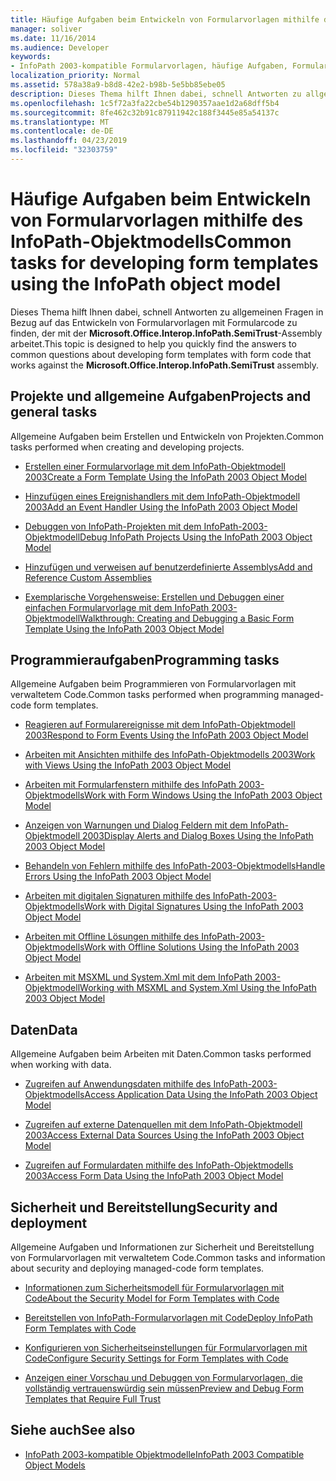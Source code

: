 ```yaml
---
title: Häufige Aufgaben beim Entwickeln von Formularvorlagen mithilfe des InfoPath-Objektmodells
manager: soliver
ms.date: 11/16/2014
ms.audience: Developer
keywords:
- InfoPath 2003-kompatible Formularvorlagen, häufige Aufgaben, Formularvorlagen [InfoPath 2007], häufige Aufgaben für die Entwicklung von 2003-kompatiblen
localization_priority: Normal
ms.assetid: 578a38a9-b8d8-42e2-b98b-5e5bb85ebe05
description: Dieses Thema hilft Ihnen dabei, schnell Antworten zu allgemeinen Fragen in Bezug auf das Entwickeln von Formularvorlagen mit Formularcode zu finden, der mit der Microsoft.Office.Interop.InfoPath.SemiTrust-Assembly arbeitet.
ms.openlocfilehash: 1c5f72a3fa22cbe54b1290357aae1d2a68dff5b4
ms.sourcegitcommit: 8fe462c32b91c87911942c188f3445e85a54137c
ms.translationtype: MT
ms.contentlocale: de-DE
ms.lasthandoff: 04/23/2019
ms.locfileid: "32303759"
---
```

# <a name="common-tasks-for-developing-form-templates-using-the-infopath-object-model"></a><span data-ttu-id="581a6-104">Häufige Aufgaben beim Entwickeln von Formularvorlagen mithilfe des InfoPath-Objektmodells</span><span class="sxs-lookup"><span data-stu-id="581a6-104">Common tasks for developing form templates using the InfoPath object model</span></span>

<span data-ttu-id="581a6-105">Dieses Thema hilft Ihnen dabei, schnell Antworten zu allgemeinen Fragen in Bezug auf das Entwickeln von Formularvorlagen mit Formularcode zu finden, der mit der **Microsoft.Office.Interop.InfoPath.SemiTrust**-Assembly arbeitet.</span><span class="sxs-lookup"><span data-stu-id="581a6-105">This topic is designed to help you quickly find the answers to common questions about developing form templates with form code that works against the **Microsoft.Office.Interop.InfoPath.SemiTrust** assembly.</span></span> 
  
## <a name="projects-and-general-tasks"></a><span data-ttu-id="581a6-106">Projekte und allgemeine Aufgaben</span><span class="sxs-lookup"><span data-stu-id="581a6-106">Projects and general tasks</span></span>

<span data-ttu-id="581a6-107">Allgemeine Aufgaben beim Erstellen und Entwickeln von Projekten.</span><span class="sxs-lookup"><span data-stu-id="581a6-107">Common tasks performed when creating and developing projects.</span></span>
  
- [<span data-ttu-id="581a6-108">Erstellen einer Formularvorlage mit dem InfoPath-Objektmodell 2003</span><span class="sxs-lookup"><span data-stu-id="581a6-108">Create a Form Template Using the InfoPath 2003 Object Model</span></span>](how-to-create-a-form-template-using-the-infopath-2003-object-model.md)
    
- [<span data-ttu-id="581a6-109">Hinzufügen eines Ereignishandlers mit dem InfoPath-Objektmodell 2003</span><span class="sxs-lookup"><span data-stu-id="581a6-109">Add an Event Handler Using the InfoPath 2003 Object Model</span></span>](how-to-add-an-event-handler-using-the-infopath-2003-object-model.md)
    
- [<span data-ttu-id="581a6-110">Debuggen von InfoPath-Projekten mit dem InfoPath-2003-Objektmodell</span><span class="sxs-lookup"><span data-stu-id="581a6-110">Debug InfoPath Projects Using the InfoPath 2003 Object Model</span></span>](how-to-debug-infopath-projects-using-the-infopath-2003-object-model.md)
    
- [<span data-ttu-id="581a6-111">Hinzufügen und verweisen auf benutzerdefinierte Assemblys</span><span class="sxs-lookup"><span data-stu-id="581a6-111">Add and Reference Custom Assemblies</span></span>](how-to-add-and-reference-custom-assemblies.md)
    
- [<span data-ttu-id="581a6-112">Exemplarische Vorgehensweise: Erstellen und Debuggen einer einfachen Formularvorlage mit dem InfoPath 2003-Objektmodell</span><span class="sxs-lookup"><span data-stu-id="581a6-112">Walkthrough: Creating and Debugging a Basic Form Template Using the InfoPath 2003 Object Model</span></span>](walkthrough-create-and-debug-basic-form-template-using-infopath-object-model.md)
    
## <a name="programming-tasks"></a><span data-ttu-id="581a6-113">Programmieraufgaben</span><span class="sxs-lookup"><span data-stu-id="581a6-113">Programming tasks</span></span>

<span data-ttu-id="581a6-114">Allgemeine Aufgaben beim Programmieren von Formularvorlagen mit verwaltetem Code.</span><span class="sxs-lookup"><span data-stu-id="581a6-114">Common tasks performed when programming managed-code form templates.</span></span>
  
- [<span data-ttu-id="581a6-115">Reagieren auf Formularereignisse mit dem InfoPath-Objektmodell 2003</span><span class="sxs-lookup"><span data-stu-id="581a6-115">Respond to Form Events Using the InfoPath 2003 Object Model</span></span>](how-to-respond-to-form-events-using-the-infopath-2003-object-model.md)
    
- [<span data-ttu-id="581a6-116">Arbeiten mit Ansichten mithilfe des InfoPath-Objektmodells 2003</span><span class="sxs-lookup"><span data-stu-id="581a6-116">Work with Views Using the InfoPath 2003 Object Model</span></span>](how-to-work-with-views-using-the-infopath-2003-object-model.md)
    
- [<span data-ttu-id="581a6-117">Arbeiten mit Formularfenstern mithilfe des InfoPath 2003-Objektmodells</span><span class="sxs-lookup"><span data-stu-id="581a6-117">Work with Form Windows Using the InfoPath 2003 Object Model</span></span>](how-to-work-with-form-windows-using-the-infopath-2003-object-model.md)
    
- [<span data-ttu-id="581a6-118">Anzeigen von Warnungen und Dialog Feldern mit dem InfoPath-Objektmodell 2003</span><span class="sxs-lookup"><span data-stu-id="581a6-118">Display Alerts and Dialog Boxes Using the InfoPath 2003 Object Model</span></span>](how-to-display-alerts-and-dialog-boxes-using-the-infopath-2003-object-model.md)
    
- [<span data-ttu-id="581a6-119">Behandeln von Fehlern mithilfe des InfoPath-2003-Objektmodells</span><span class="sxs-lookup"><span data-stu-id="581a6-119">Handle Errors Using the InfoPath 2003 Object Model</span></span>](how-to-handle-errors-using-the-infopath-2003-object-model.md)
    
- [<span data-ttu-id="581a6-120">Arbeiten mit digitalen Signaturen mithilfe des InfoPath-2003-Objektmodells</span><span class="sxs-lookup"><span data-stu-id="581a6-120">Work with Digital Signatures Using the InfoPath 2003 Object Model</span></span>](how-to-work-with-digital-signatures-using-the-infopath-2003-object-model.md)
    
- [<span data-ttu-id="581a6-121">Arbeiten mit Offline Lösungen mithilfe des InfoPath-2003-Objektmodells</span><span class="sxs-lookup"><span data-stu-id="581a6-121">Work with Offline Solutions Using the InfoPath 2003 Object Model</span></span>](how-to-work-with-offline-solutions-using-the-infopath-2003-object-model.md)
    
- [<span data-ttu-id="581a6-122">Arbeiten mit MSXML und System.Xml mit dem InfoPath 2003-Objektmodell</span><span class="sxs-lookup"><span data-stu-id="581a6-122">Working with MSXML and System.Xml Using the InfoPath 2003 Object Model</span></span>](working-with-msxml-and-system-xml-using-the-infopath-2003-object-model.md)
    
## <a name="data"></a><span data-ttu-id="581a6-123">Daten</span><span class="sxs-lookup"><span data-stu-id="581a6-123">Data</span></span>

<span data-ttu-id="581a6-124">Allgemeine Aufgaben beim Arbeiten mit Daten.</span><span class="sxs-lookup"><span data-stu-id="581a6-124">Common tasks performed when working with data.</span></span>
  
- [<span data-ttu-id="581a6-125">Zugreifen auf Anwendungsdaten mithilfe des InfoPath-2003-Objektmodells</span><span class="sxs-lookup"><span data-stu-id="581a6-125">Access Application Data Using the InfoPath 2003 Object Model</span></span>](how-to-access-application-data-using-the-infopath-2003-object-model.md)
    
- [<span data-ttu-id="581a6-126">Zugreifen auf externe Datenquellen mit dem InfoPath-Objektmodell 2003</span><span class="sxs-lookup"><span data-stu-id="581a6-126">Access External Data Sources Using the InfoPath 2003 Object Model</span></span>](how-to-access-external-data-sources-using-the-infopath-2003-object-model.md)
    
- [<span data-ttu-id="581a6-127">Zugreifen auf Formulardaten mithilfe des InfoPath-Objektmodells 2003</span><span class="sxs-lookup"><span data-stu-id="581a6-127">Access Form Data Using the InfoPath 2003 Object Model</span></span>](how-to-access-form-data-using-the-infopath-2003-object-model.md)
    
## <a name="security-and-deployment"></a><span data-ttu-id="581a6-128">Sicherheit und Bereitstellung</span><span class="sxs-lookup"><span data-stu-id="581a6-128">Security and deployment</span></span>

<span data-ttu-id="581a6-129">Allgemeine Aufgaben und Informationen zur Sicherheit und Bereitstellung von Formularvorlagen mit verwaltetem Code.</span><span class="sxs-lookup"><span data-stu-id="581a6-129">Common tasks and information about security and deploying managed-code form templates.</span></span>
  
- [<span data-ttu-id="581a6-130">Informationen zum Sicherheitsmodell für Formularvorlagen mit Code</span><span class="sxs-lookup"><span data-stu-id="581a6-130">About the Security Model for Form Templates with Code</span></span>](about-the-security-model-for-form-templates-with-code.md)
    
- [<span data-ttu-id="581a6-131">Bereitstellen von InfoPath-Formularvorlagen mit Code</span><span class="sxs-lookup"><span data-stu-id="581a6-131">Deploy InfoPath Form Templates with Code</span></span>](how-to-deploy-infopath-form-templates-with-code.md)
    
- [<span data-ttu-id="581a6-132">Konfigurieren von Sicherheitseinstellungen für Formularvorlagen mit Code</span><span class="sxs-lookup"><span data-stu-id="581a6-132">Configure Security Settings for Form Templates with Code</span></span>](how-to-configure-security-settings-for-form-templates-with-code.md)
    
- [<span data-ttu-id="581a6-133">Anzeigen einer Vorschau und Debuggen von Formularvorlagen, die vollständig vertrauenswürdig sein müssen</span><span class="sxs-lookup"><span data-stu-id="581a6-133">Preview and Debug Form Templates that Require Full Trust</span></span>](how-to-preview-and-debug-form-templates-that-require-full-trust.md)
    
## <a name="see-also"></a><span data-ttu-id="581a6-134">Siehe auch</span><span class="sxs-lookup"><span data-stu-id="581a6-134">See also</span></span>

- [<span data-ttu-id="581a6-135">InfoPath 2003-kompatible Objektmodelle</span><span class="sxs-lookup"><span data-stu-id="581a6-135">InfoPath 2003 Compatible Object Models</span></span>](infopath-2003-compatible-object-models.md)

